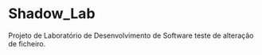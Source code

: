# Shadow_Lab

Projeto de Laboratório de Desenvolvimento de Software
teste de alteração de ficheiro.

